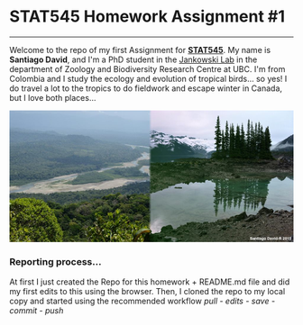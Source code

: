 # STAT545 Homework Assignment #1
--------------------------------

Welcome to the repo of my first Assignment for [**STAT545**](http://stat545.com). My name is **Santiago David**, and I'm a PhD student in the [Jankowski Lab](http://www.zoology.ubc.ca/~jankowsk/) in the department of Zoology and Biodiversity Research Centre at UBC. I'm from Colombia and I study the ecology and evolution of tropical birds... so yes! I do travel a lot to the tropics to do fieldwork and escape winter in Canada, but I love both places...

![](Photo1SD.jpg)

### Reporting process...

At first I just created the Repo for this homework + README.md file and did my first edits to this using the browser. Then, I cloned the repo to my local copy and started using the recommended workflow *pull - edits - save - commit - push*





